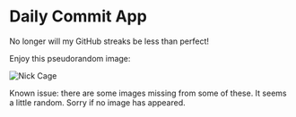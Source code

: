 Daily Commit App
================
No longer will my GitHub streaks be less than perfect!

Enjoy this pseudorandom image:

![Nick Cage](http://www.placecage.com/400/500 "Nick Cage")

Known issue: there are some images missing from some of these. It seems a little random. Sorry if no image has appeared.